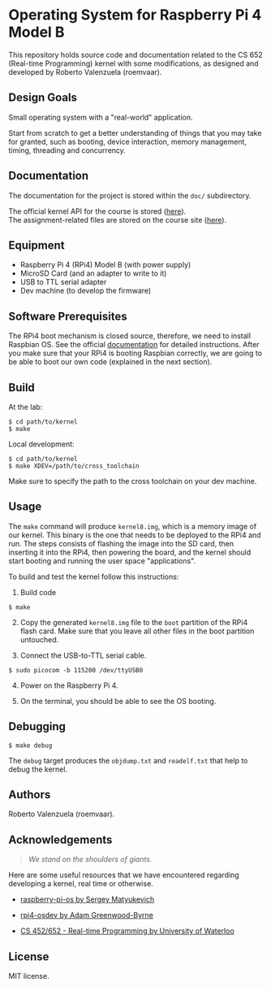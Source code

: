 # Operating System for Raspberry Pi 4 Model B

This repository holds source code and documentation related to the CS 652
(Real-time Programming) kernel with some modifications, as designed and developed
by Roberto Valenzuela (roemvaar).

<!--
## Description
Let people know what your project can do specifically. Provide context and add a link to any reference visitors might be unfamiliar with. A list of Features or a Background subsection can also be added here. If there are alternatives to your project, this is a good place to list differentiating factors.

## Badges
On some READMEs, you may see small images that convey metadata, such as whether or not all the tests are passing for the project. You can use Shields to add some to your README. Many services also have instructions for adding a badge.

## Visuals
Depending on what you are making, it can be a good idea to include screenshots or even a video (you'll frequently see GIFs rather than actual videos). Tools like ttygif can help, but check out Asciinema for a more sophisticated method.

## Installation
Within a particular ecosystem, there may be a common way of installing things, such as using Yarn, NuGet, or Homebrew. However, consider the possibility that whoever is reading your README is a novice and would like more guidance. Listing specific steps helps remove ambiguity and gets people to using your project as quickly as possible. If it only runs in a specific context like a particular programming language version or operating system or has dependencies that have to be installed manually, also add a Requirements subsection.

-->

## Design Goals

Small operating system with a "real-world" application.

Start from scratch to get a better understanding of things that you may
take for granted, such as booting, device interaction, memory management,
timing, threading and concurrency.


## Documentation

The documentation for the project is stored within the ``doc/`` subdirectory. 

The official kernel API for the course is stored ([here](https://student.cs.uwaterloo.ca/~cs452/F23/assignments/kernel.html)).\
The assignment-related files are stored on the course site ([here](https://student.cs.uwaterloo.ca/~cs452/F23/)).


## Equipment

* Raspberry Pi 4 (RPi4) Model B (with power supply)
* MicroSD Card (and an adapter to write to it)
* USB to TTL serial adapter
* Dev machine (to develop the firmware)


## Software Prerequisites

The RPi4 boot mechanism is closed source, therefore, we need to install
Raspbian OS. See the official [documentation](https://www.raspberrypi.com/software/)
for detailed instructions. After you make sure that your RPi4 is booting
Raspbian correctly, we are going to be able to boot our own code (explained
in the next section).


## Build

At the lab:

```
$ cd path/to/kernel
$ make
```

Local development:

```
$ cd path/to/kernel
$ make XDEV=/path/to/cross_toolchain
```

Make sure to specify the path to the cross toolchain on your dev machine.


## Usage

<!-- We follow the [Google style guidelines](https://google.github.io/styleguide/cppguide.html). -->

The `make` command will produce `kernel8.img`, which is a memory image of our kernel. This binary is the
one that needs to be deployed to the RPi4 and run. The steps consists of flashing the image into the SD
card, then inserting it into the RPi4, then powering the board, and the kernel should start booting and
running the user space "applications".

To build and test the kernel follow this instructions:

1. Build code

```
$ make
```

2. Copy the generated `kernel8.img` file to the `boot` partition of the RPi4 flash card.
Make sure that you leave all other files in the boot partition untouched.

3. Connect the USB-to-TTL serial cable.

```
$ sudo picocom -b 115200 /dev/ttyUSB0
```

4. Power on the Raspberry Pi 4.

5. On the terminal, you should be able to see the OS booting.

## Debugging

```
$ make debug
```

The `debug` target produces the `objdump.txt` and `readelf.txt` that help to debug the kernel.

<!-- See the course web page for detailed instructions on how to [build and deploy instructions](https://student.cs.uwaterloo.ca/~cs452/F23/). -->

<!-- ## Usage
Use examples liberally, and show the expected output if you can. It's helpful to have inline the smallest example of usage that you can demonstrate, while providing links to more sophisticated examples if they are too long to reasonably include in the README.


## Support
Tell people where they can go to for help. It can be any combination of an issue tracker, a chat room, an email address, etc. -->


## Authors

Roberto Valenzuela (roemvaar).


## Acknowledgements

> _We stand on the shoulders of giants._

Here are some useful resources that we have encountered regarding developing a kernel, real time or otherwise.

* [raspberry-pi-os by Sergey Matyukevich](https://s-matyukevich.github.io/raspberry-pi-os/docs/lesson01/rpi-os.html)

* [rpi4-osdev by Adam Greenwood-Byrne](https://www.rpi4os.com/)

* [CS 452/652 - Real-time Programming by University of Waterloo](https://student.cs.uwaterloo.ca/~cs452/F23/)

<!-- - FreeRTOS-Kernel on Github: [Link](https://github.com/FreeRTOS/FreeRTOS-Kernel)
- Linux Kernel Development, Robert Love (3rd ed.) (doi:10.5555/1855096)
- Operating Systems: Three Easy Pieces: [Link](https://pages.cs.wisc.edu/~remzi/OSTEP/)
- AArch64 Instruction quickstart: [Link](https://wiki.cdot.senecacollege.ca/wiki/AArch64_Register_and_Instruction_Quick_Start) -->
 

## License

MIT license.
